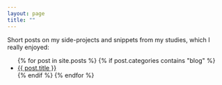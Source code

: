 ```yaml
---
layout: page
title: ""
---
```


Short posts on my side-projects and snippets from my studies, which I really enjoyed:

<ul>
{% for post in site.posts %}
    {% if post.categories contains "blog" %}
        <li><a href="{{ post.url }}">{{ post.title }}</a></li>
    {% endif %}
{% endfor %}
</ul>